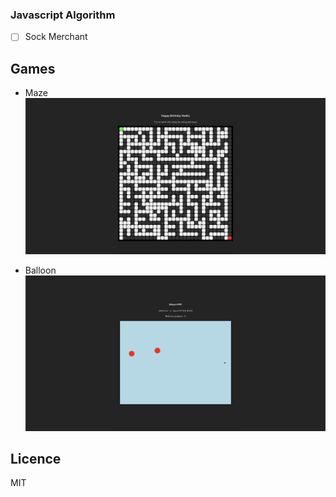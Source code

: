 ### Javascript Algorithm

- [ ] Sock Merchant

## Games

- Maze
![Maze](images/maze.png)

- Balloon
![Balloon](images/balloon.png)


## Licence 

MIT
